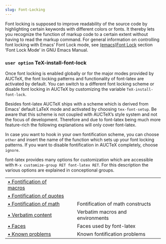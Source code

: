 ```yaml
---
slug: Font-Locking
---
```


Font locking is supposed to improve readability of the source code by highlighting certain keywords with different colors or fonts. It thereby lets you recognize the function of markup code to a certain extent without having to read the markup command. For general information on controlling font locking with Emacs’ Font Lock mode, see [(emacs)Font Lock](https://www.gnu.org/software/emacs/manual/html_mono/emacs.html#Font-Lock) section ‘Font Lock Mode’ in GNU Emacs Manual.

### <span className="tag useroption">`user option`</span> **TeX-install-font-lock**

Once font locking is enabled globally or for the major modes provided by AUCTeX, the font locking patterns and functionality of font-latex are activated by default. You can switch to a different font locking scheme or disable font locking in AUCTeX by customizing the variable `TeX-install-font-lock`.

Besides font-latex AUCTeX ships with a scheme which is derived from Emacs’ default LaTeX mode and activated by choosing `tex-font-setup`. Be aware that this scheme is not coupled with AUCTeX’s style system and not the focus of development. Therefore and due to font-latex being much more feature-rich the following explanations will only cover font-latex.

In case you want to hook in your own fontification scheme, you can choose `other` and insert the name of the function which sets up your font locking patterns. If you want to disable fontification in AUCTeX completely, choose `ignore`.

font-latex provides many options for customization which are accessible with `M-x customize-group RET font-latex RET`. For this description the various options are explained in conceptional groups.

|                                                                   |    |                                  |
| :---------------------------------------------------------------- | -- | :------------------------------- |
| [• Fontification of macros](/docs/auctex/Fontification-of-macros) |    |                                  |
| [• Fontification of quotes](/docs/auctex/Fontification-of-quotes) |    |                                  |
| [• Fontification of math](/docs/auctex/Fontification-of-math)     |    | Fontification of math constructs |
| [• Verbatim content](/docs/auctex/Verbatim-content)               |    | Verbatim macros and environments |
| [• Faces](/docs/auctex/Faces)                                     |    | Faces used by font-latex         |
| [• Known problems](/docs/auctex/Known-problems)                   |    | Known fontification problems     |
